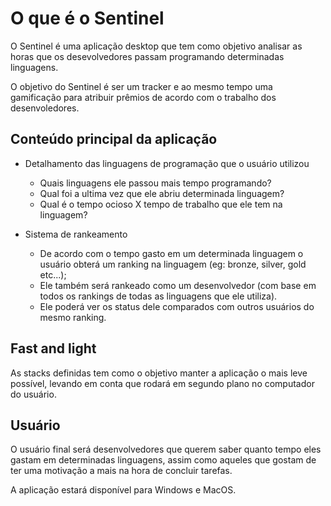 # O que é o Sentinel
O Sentinel é uma aplicação desktop que tem como objetivo analisar as horas que os desevolvedores passam programando determinadas linguagens.

O objetivo do Sentinel é ser um tracker e ao mesmo tempo uma gamificação para atribuir prêmios de acordo com o trabalho dos desenvoledores.

## Conteúdo principal da aplicação

- Detalhamento das linguagens de programação que o usuário utilizou
	- Quais linguagens ele passou mais tempo programando?
	- Qual foi a ultima vez que ele abriu determinada linguagem?
	- Qual é o tempo ocioso X tempo de trabalho que ele tem na linguagem?

- Sistema de rankeamento
	- De acordo com o tempo gasto em um determinada linguagem o usuário obterá um ranking na linguagem (eg: bronze, silver, gold etc...);
	- Ele também será rankeado como um desenvolvedor (com base em todos os rankings de todas as linguagens que ele utiliza).
	- Ele poderá ver os status dele comparados com outros usuários do mesmo ranking.

## Fast and light

As stacks definidas tem como o objetivo manter a aplicação o mais leve possível, levando em conta que rodará em segundo plano no computador do usuário.

## Usuário

O usuário final será desenvolvedores que querem saber quanto tempo eles gastam em determinadas linguagens, assim como aqueles que gostam de ter uma motivação a mais na hora de concluir tarefas.

A aplicação estará disponível para Windows e MacOS.